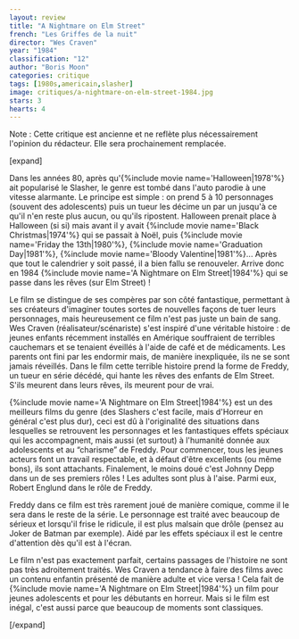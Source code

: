 ```yaml
---
layout: review
title: "A Nightmare on Elm Street"
french: "Les Griffes de la nuit"
director: "Wes Craven"
year: "1984"
classification: "12"
author: "Boris Moon"
categories: critique
tags: [1980s,americain,slasher]
image: critiques/a-nightmare-on-elm-street-1984.jpg
stars: 3
hearts: 4
---
```


Note : Cette critique est ancienne et ne reflète plus nécessairement l'opinion du rédacteur. Elle sera prochainement remplacée.

[expand]

Dans les années 80, après qu'{%include movie name='Halloween|1978'%} ait popularisé le Slasher, le genre est tombé dans l'auto parodie à une vitesse alarmante. Le principe est simple : on prend 5 à 10 personnages (souvent des adolescents) puis un tueur les décime un par un jusqu'à ce qu'il n'en reste plus aucun, ou qu'ils ripostent. Halloween prenait place à Halloween (si si) mais avant il y avait {%include movie name='Black Christmas|1974'%} qui se passait à Noël, puis {%include movie name='Friday the 13th|1980'%}, {%include movie name='Graduation Day|1981'%}, {%include movie name='Bloody Valentine|1981'%}... Après que tout le calendrier y soit passé, il a bien fallu se renouveler. Arrive donc en 1984 {%include movie name='A Nightmare on Elm Street|1984'%} qui se passe dans les rêves (sur Elm Street) !

Le film se distingue de ses compères par son côté fantastique, permettant à ses créateurs d'imaginer toutes sortes de nouvelles façons de tuer leurs personnages, mais heureusement ce film n'est pas juste un bain de sang. Wes Craven (réalisateur/scénariste) s'est inspiré d'une véritable histoire : de jeunes enfants récemment installés en Amérique souffraient de terribles cauchemars et se tenaient éveillés à l'aide de café et de médicaments. Les parents ont fini par les endormir mais, de manière inexpliquée, ils ne se sont jamais réveillés. Dans le film cette terrible histoire prend la forme de Freddy, un tueur en série décédé, qui hante les rêves des enfants de Elm Street. S'ils meurent dans leurs rêves, ils meurent pour de vrai.

{%include movie name='A Nightmare on Elm Street|1984'%} est un des meilleurs films du genre (des Slashers c'est facile, mais d'Horreur en général c'est plus dur), ceci est dû à l'originalité des situations dans lesquelles se retrouvent les personnages et les fantastiques effets spéciaux qui les accompagnent, mais aussi (et surtout) à l'humanité donnée aux adolescents et au “charisme” de Freddy. Pour commencer, tous les jeunes acteurs font un travail respectable, et à défaut d'être excellents (ou même bons), ils sont attachants. Finalement, le moins doué c'est Johnny Depp dans un de ses premiers rôles ! Les adultes sont plus à l'aise. Parmi eux, Robert Englund dans le rôle de Freddy.

Freddy dans ce film est très rarement joué de manière comique, comme il le sera dans le reste de la série. Le personnage est traité avec beaucoup de sérieux et lorsqu'il frise le ridicule, il est plus malsain que drôle (pensez au Joker de Batman par exemple). Aidé par les effets spéciaux il est le centre d'attention dès qu'il est à l'écran.

Le film n'est pas exactement parfait, certains passages de l'histoire ne sont pas très adroitement traités. Wes Craven a tendance à faire des films avec un contenu enfantin présenté de manière adulte et vice versa ! Cela fait de {%include movie name='A Nightmare on Elm Street|1984'%} un film pour jeunes adolescents et pour les débutants en horreur. Mais si le film est inégal, c'est aussi parce que beaucoup de moments sont classiques.

[/expand]

